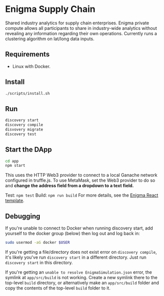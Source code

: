 # Enigma Supply Chain

Shared industry analytics for supply chain enterprises. Enigma private compute allows all participants to share in industry-wide analytics without revealing any information regarding their own operations. Currently runs a clustering algorithm on lat/long data inputs.

## Requirements

- Linux with Docker.

## Install

```sh
./scripts/install.sh
```

## Run

```sh
discovery start
discovery compile
disvovery migrate
discovery test
```

## Start the DApp

```sh
cd app
npm start
```

This uses the HTTP Web3 provider to connect to a local Ganache network configured in truffle.js. To use MetaMask, set the Web3 provider to do so and **change the address field from a dropdown to a text field.**

Test: `npm test`
Build: `npm run build`
For more details, see the [Enigma React template](https://github.com/enigmampc/discovery-template-dapp).


## Debugging

If you're unable to connect to Docker when running discovery start, add yourself to the docker group (below) then log out and log back in:

```sh
sudo usermod -aG docker $USER
```

If you're getting a file/directory does not exist error on `discovery compile`, it's likely you've run `discovery start` in a different directory. Just run `discovery start` in this directory.

If you're getting an `unable to resolve EnigmaSimulation.json` error, the symlink at `app/src/build` is not working. Create a new symlink there to the top-level `build` directory, or alternatively make an `app/src/build` folder and copy the contents of the top-level `build` folder to it.
